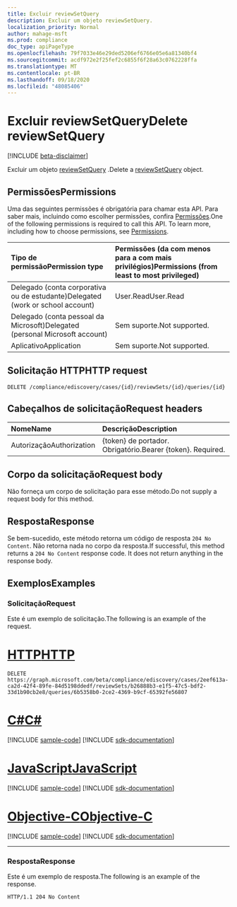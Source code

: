 ```yaml
---
title: Excluir reviewSetQuery
description: Excluir um objeto reviewSetQuery.
localization_priority: Normal
author: mahage-msft
ms.prod: compliance
doc_type: apiPageType
ms.openlocfilehash: 79f7033e46e29ded5206ef6766e05e6a81340bf4
ms.sourcegitcommit: acdf972e2f25fef2c6855f6f28a63c0762228ffa
ms.translationtype: MT
ms.contentlocale: pt-BR
ms.lasthandoff: 09/18/2020
ms.locfileid: "48085406"
---
```

# <a name="delete-reviewsetquery"></a><span data-ttu-id="546b2-103">Excluir reviewSetQuery</span><span class="sxs-lookup"><span data-stu-id="546b2-103">Delete reviewSetQuery</span></span>

[!INCLUDE [beta-disclaimer](../../includes/beta-disclaimer.md)]

<span data-ttu-id="546b2-104">Excluir um objeto [reviewSetQuery](../resources/reviewsetquery.md) .</span><span class="sxs-lookup"><span data-stu-id="546b2-104">Delete a [reviewSetQuery](../resources/reviewsetquery.md) object.</span></span>

## <a name="permissions"></a><span data-ttu-id="546b2-105">Permissões</span><span class="sxs-lookup"><span data-stu-id="546b2-105">Permissions</span></span>

<span data-ttu-id="546b2-p101">Uma das seguintes permissões é obrigatória para chamar esta API. Para saber mais, incluindo como escolher permissões, confira [Permissões](/graph/permissions-reference).</span><span class="sxs-lookup"><span data-stu-id="546b2-p101">One of the following permissions is required to call this API. To learn more, including how to choose permissions, see [Permissions](/graph/permissions-reference).</span></span>

| <span data-ttu-id="546b2-108">Tipo de permissão</span><span class="sxs-lookup"><span data-stu-id="546b2-108">Permission type</span></span>                        | <span data-ttu-id="546b2-109">Permissões (da com menos para a com mais privilégios)</span><span class="sxs-lookup"><span data-stu-id="546b2-109">Permissions (from least to most privileged)</span></span> |
|:---------------------------------------|:--------------------------------------------|
| <span data-ttu-id="546b2-110">Delegado (conta corporativa ou de estudante)</span><span class="sxs-lookup"><span data-stu-id="546b2-110">Delegated (work or school account)</span></span>     | <span data-ttu-id="546b2-111">User.Read</span><span class="sxs-lookup"><span data-stu-id="546b2-111">User.Read</span></span> |
| <span data-ttu-id="546b2-112">Delegado (conta pessoal da Microsoft)</span><span class="sxs-lookup"><span data-stu-id="546b2-112">Delegated (personal Microsoft account)</span></span> | <span data-ttu-id="546b2-113">Sem suporte.</span><span class="sxs-lookup"><span data-stu-id="546b2-113">Not supported.</span></span> |
| <span data-ttu-id="546b2-114">Aplicativo</span><span class="sxs-lookup"><span data-stu-id="546b2-114">Application</span></span>                            | <span data-ttu-id="546b2-115">Sem suporte.</span><span class="sxs-lookup"><span data-stu-id="546b2-115">Not supported.</span></span> |

## <a name="http-request"></a><span data-ttu-id="546b2-116">Solicitação HTTP</span><span class="sxs-lookup"><span data-stu-id="546b2-116">HTTP request</span></span>

<!-- { "blockType": "ignored" } -->

```http
DELETE /compliance/ediscovery/cases/{id}/reviewSets/{id}/queries/{id}
```

## <a name="request-headers"></a><span data-ttu-id="546b2-117">Cabeçalhos de solicitação</span><span class="sxs-lookup"><span data-stu-id="546b2-117">Request headers</span></span>

| <span data-ttu-id="546b2-118">Nome</span><span class="sxs-lookup"><span data-stu-id="546b2-118">Name</span></span>          | <span data-ttu-id="546b2-119">Descrição</span><span class="sxs-lookup"><span data-stu-id="546b2-119">Description</span></span>   |
|:--------------|:--------------|
| <span data-ttu-id="546b2-120">Autorização</span><span class="sxs-lookup"><span data-stu-id="546b2-120">Authorization</span></span> | <span data-ttu-id="546b2-p102">{token} de portador. Obrigatório.</span><span class="sxs-lookup"><span data-stu-id="546b2-p102">Bearer {token}. Required.</span></span> |

## <a name="request-body"></a><span data-ttu-id="546b2-123">Corpo da solicitação</span><span class="sxs-lookup"><span data-stu-id="546b2-123">Request body</span></span>

<span data-ttu-id="546b2-124">Não forneça um corpo de solicitação para esse método.</span><span class="sxs-lookup"><span data-stu-id="546b2-124">Do not supply a request body for this method.</span></span>

## <a name="response"></a><span data-ttu-id="546b2-125">Resposta</span><span class="sxs-lookup"><span data-stu-id="546b2-125">Response</span></span>

<span data-ttu-id="546b2-p103">Se bem-sucedido, este método retorna um código de resposta `204 No Content`. Não retorna nada no corpo da resposta.</span><span class="sxs-lookup"><span data-stu-id="546b2-p103">If successful, this method returns a `204 No Content` response code. It does not return anything in the response body.</span></span>

## <a name="examples"></a><span data-ttu-id="546b2-128">Exemplos</span><span class="sxs-lookup"><span data-stu-id="546b2-128">Examples</span></span>

### <a name="request"></a><span data-ttu-id="546b2-129">Solicitação</span><span class="sxs-lookup"><span data-stu-id="546b2-129">Request</span></span>

<span data-ttu-id="546b2-130">Este é um exemplo de solicitação.</span><span class="sxs-lookup"><span data-stu-id="546b2-130">The following is an example of the request.</span></span>

# <a name="http"></a>[<span data-ttu-id="546b2-131">HTTP</span><span class="sxs-lookup"><span data-stu-id="546b2-131">HTTP</span></span>](#tab/http)
<!-- {
  "blockType": "request",
  "name": "delete_reviewsetquery"
}-->

```http
DELETE https://graph.microsoft.com/beta/compliance/ediscovery/cases/2eef613a-ca2d-42f4-89fe-84d5198ddedf/reviewSets/b26888b3-e1f5-47c5-bdf2-33d1b90cb2e8/queries/6b5358b0-2ce2-4369-b9cf-65392fe56807
```
# <a name="c"></a>[<span data-ttu-id="546b2-132">C#</span><span class="sxs-lookup"><span data-stu-id="546b2-132">C#</span></span>](#tab/csharp)
[!INCLUDE [sample-code](../includes/snippets/csharp/delete-reviewsetquery-csharp-snippets.md)]
[!INCLUDE [sdk-documentation](../includes/snippets/snippets-sdk-documentation-link.md)]

# <a name="javascript"></a>[<span data-ttu-id="546b2-133">JavaScript</span><span class="sxs-lookup"><span data-stu-id="546b2-133">JavaScript</span></span>](#tab/javascript)
[!INCLUDE [sample-code](../includes/snippets/javascript/delete-reviewsetquery-javascript-snippets.md)]
[!INCLUDE [sdk-documentation](../includes/snippets/snippets-sdk-documentation-link.md)]

# <a name="objective-c"></a>[<span data-ttu-id="546b2-134">Objective-C</span><span class="sxs-lookup"><span data-stu-id="546b2-134">Objective-C</span></span>](#tab/objc)
[!INCLUDE [sample-code](../includes/snippets/objc/delete-reviewsetquery-objc-snippets.md)]
[!INCLUDE [sdk-documentation](../includes/snippets/snippets-sdk-documentation-link.md)]

---


### <a name="response"></a><span data-ttu-id="546b2-135">Resposta</span><span class="sxs-lookup"><span data-stu-id="546b2-135">Response</span></span>

<span data-ttu-id="546b2-136">Este é um exemplo de resposta.</span><span class="sxs-lookup"><span data-stu-id="546b2-136">The following is an example of the response.</span></span>

<!-- {
  "blockType": "response",
  "truncated": true
} -->

```http
HTTP/1.1 204 No Content
```

<!-- uuid: 16cd6b66-4b1a-43a1-adaf-3a886856ed98
2019-02-04 14:57:30 UTC -->
<!-- {
  "type": "#page.annotation",
  "description": "Delete reviewSetQuery",
  "keywords": "",
  "section": "documentation",
  "tocPath": ""
}-->



